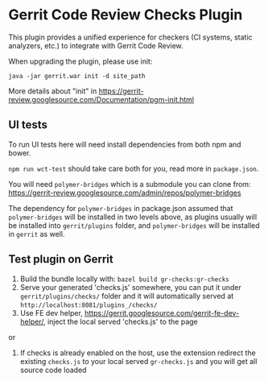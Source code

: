 # Gerrit Code Review Checks Plugin

This plugin provides a unified experience for checkers (CI systems, static
analyzers, etc.) to integrate with Gerrit Code Review.

When upgrading the plugin, please use init:

    java -jar gerrit.war init -d site_path

More details about "init" in https://gerrit-review.googlesource.com/Documentation/pgm-init.html

## UI tests

To run UI tests here will need install dependencies from both npm and bower.

`npm run wct-test` should take care both for you, read more in `package.json`.

You will need `polymer-bridges` which is a submodule you can clone from: https://gerrit-review.googlesource.com/admin/repos/polymer-bridges

The dependency for `polymer-bridges` in package.json assumed that `polymer-bridges` will be installed in two levels above, as
plugins usually will be installed into `gerrit/plugins` folder, and `polymer-bridges` will be installed in `gerrit` as well.

## Test plugin on Gerrit

1. Build the bundle locally with: `bazel build gr-checks:gr-checks`
2. Serve your generated 'checks.js' somewhere, you can put it under `gerrit/plugins/checks/` folder and it will automatically served at `http://localhost:8081/plugins_/checks/`
3. Use FE dev helper, https://gerrit.googlesource.com/gerrit-fe-dev-helper/, inject the local served 'checks.js' to the page

or

1. If checks is already enabled on the host, use the extension redirect the existing `checks.js` to your local served `gr-checks.js` and you will get all source code loaded